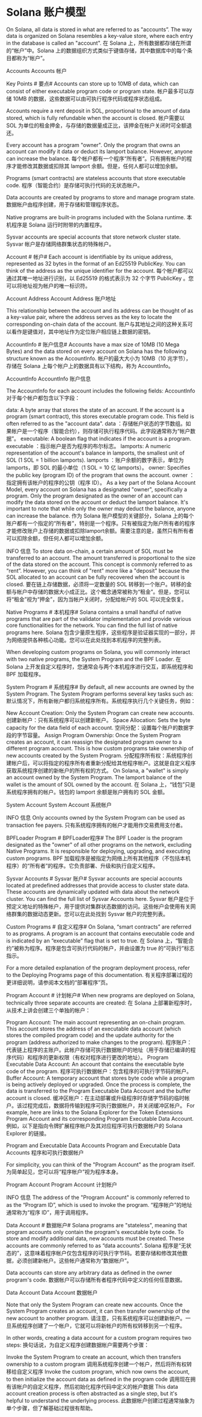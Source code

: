 # Solana 账户模型
On Solana, all data is stored in what are referred to as "accounts”. The way data is organized on Solana resembles a key-value store, where each entry in the database is called an "account".
在 Solana 上，所有数据都存储在所谓的“帐户”中。Solana 上的数据组织方式类似于键值存储，其中数据库中的每个条目都称为“帐户”。

Accounts
Accounts 帐户

Key Points # 要点#
Accounts can store up to 10MB of data, which can consist of either executable program code or program state.
帐户最多可以存储 10MB 的数据，这些数据可以由可执行程序代码或程序状态组成。

Accounts require a rent deposit in SOL, proportional to the amount of data stored, which is fully refundable when the account is closed.
帐户需要以 SOL 为单位的租金押金，与存储的数据量成正比，该押金在帐户关闭时可全额退还。

Every account has a program "owner". Only the program that owns an account can modify it data or deduct its lamport balance. However, anyone can increase the balance.
每个帐户都有一个程序“所有者”。只有拥有帐户的程序才能修改其数据或扣除其 lamport 余额。但是，任何人都可以增加余额。

Programs (smart contracts) are stateless accounts that store executable code.
程序（智能合约）是存储可执行代码的无状态帐户。

Data accounts are created by programs to store and manage program state.
数据帐户由程序创建，用于存储和管理程序状态。

Native programs are built-in programs included with the Solana runtime.
本机程序是 Solana 运行时附带的内置程序。

Sysvar accounts are special accounts that store network cluster state.
Sysvar 帐户是存储网络群集状态的特殊帐户。

Account # 帐户#
Each account is identifiable by its unique address, represented as 32 bytes in the format of an Ed25519 PublicKey. You can think of the address as the unique identifier for the account.
每个帐户都可以通过其唯一地址进行识别，以 Ed25519 的格式表示为 32 个字节 PublicKey 。您可以将地址视为帐户的唯一标识符。

Account Address
Account Address 账户地址

This relationship between the account and its address can be thought of as a key-value pair, where the address serves as the key to locate the corresponding on-chain data of the account.
账户与其地址之间的这种关系可以看作是键值对，其中地址作为定位账户相应链上数据的密钥。

AccountInfo # 账户信息#
Accounts have a max size of 10MB (10 Mega Bytes) and the data stored on every account on Solana has the following structure known as the AccountInfo.
帐户的最大大小为 10MB（10 兆字节），存储在 Solana 上每个帐户上的数据具有以下结构，称为 AccountInfo。

AccountInfo
AccountInfo 账户信息

The AccountInfo for each account includes the following fields:
AccountInfo 对于每个帐户都包含以下字段：

data: A byte array that stores the state of an account. If the account is a program (smart contract), this stores executable program code. This field is often referred to as the "account data".
data ：存储帐户状态的字节数组。如果帐户是一个程序（智能合约），则存储可执行程序代码。此字段通常称为“帐户数据”。
executable: A boolean flag that indicates if the account is a program.
executable ：指示帐户是否为程序的布尔标志。
lamports: A numeric representation of the account's balance in lamports, the smallest unit of SOL (1 SOL = 1 billion lamports).
lamports ：账户余额的数字表示，单位为 lamports，即 SOL 的最小单位（1 SOL = 10 亿 lamports）。
owner: Specifies the public key (program ID) of the program that owns the account.
owner ：指定拥有该帐户的程序的公钥（程序 ID）。
As a key part of the Solana Account Model, every account on Solana has a designated "owner", specifically a program. Only the program designated as the owner of an account can modify the data stored on the account or deduct the lamport balance. It's important to note that while only the owner may deduct the balance, anyone can increase the balance.
作为 Solana 账户模型的关键部分，Solana 上的每个账户都有一个指定的“所有者”，特别是一个程序。只有被指定为账户所有者的程序才能修改账户上存储的数据或扣除lamport余额。需要注意的是，虽然只有所有者可以扣除余额，但任何人都可以增加余额。

INFO 信息
To store data on-chain, a certain amount of SOL must be transferred to an account. The amount transferred is proportional to the size of the data stored on the account. This concept is commonly referred to as “rent”. However, you can think of "rent" more like a "deposit" because the SOL allocated to an account can be fully recovered when the account is closed.
要在链上存储数据，必须将一定数量的 SOL 转移到一个账户。转移的金额与帐户中存储的数据大小成正比。这个概念通常被称为“租金”。但是，您可以将“租金”视为“押金”，因为当帐户关闭时，分配给帐户的 SOL 可以完全恢复。

Native Programs # 本机程序#
Solana contains a small handful of native programs that are part of the validator implementation and provide various core functionalities for the network. You can find the full list of native programs here.
Solana 包含少量原生程序，这些程序是验证器实现的一部分，并为网络提供各种核心功能。您可以在此处找到本机程序的完整列表。

When developing custom programs on Solana, you will commonly interact with two native programs, the System Program and the BPF Loader.
在 Solana 上开发自定义程序时，您通常会与两个本机程序进行交互，即系统程序和 BPF 加载程序。

System Program # 系统程序#
By default, all new accounts are owned by the System Program. The System Program performs several key tasks such as:
默认情况下，所有新帐户都归系统程序所有。系统程序执行几个关键任务，例如：

New Account Creation: Only the System Program can create new accounts.
创建新帐户：只有系统程序可以创建新帐户。
Space Allocation: Sets the byte capacity for the data field of each account.
空间分配：设置每个账户的数据字段的字节容量。
Assign Program Ownership: Once the System Program creates an account, it can reassign the designated program owner to a different program account. This is how custom programs take ownership of new accounts created by the System Program.
分配程序所有权：系统程序创建帐户后，可以将指定的程序所有者重新分配给其他程序帐户。这就是自定义程序获取系统程序创建的新帐户的所有权的方式。
On Solana, a "wallet" is simply an account owned by the System Program. The lamport balance of the wallet is the amount of SOL owned by the account.
在 Solana 上，“钱包”只是系统程序拥有的帐户。钱包的 lamport 余额是账户拥有的 SOL 金额。

System Account
System Account 系统帐户

INFO 信息
Only accounts owned by the System Program can be used as transaction fee payers.
只有系统程序拥有的帐户才能用作交易费用支付者。

BPFLoader Program # BPFLoader程序#
The BPF Loader is the program designated as the "owner" of all other programs on the network, excluding Native Programs. It is responsible for deploying, upgrading, and executing custom programs.
BPF 加载程序是被指定为网络上所有其他程序（不包括本机程序）的“所有者”的程序。它负责部署、升级和执行自定义程序。

Sysvar Accounts # Sysvar 账户#
Sysvar accounts are special accounts located at predefined addresses that provide access to cluster state data. These accounts are dynamically updated with data about the network cluster. You can find the full list of Sysvar Accounts here.
Sysvar 帐户是位于预定义地址的特殊帐户，用于提供对集群状态数据的访问。这些帐户会使用有关网络群集的数据动态更新。您可以在此处找到 Sysvar 帐户的完整列表。

Custom Programs # 自定义程序#
On Solana, “smart contracts” are referred to as programs. A program is an account that contains executable code and is indicated by an “executable” flag that is set to true.
在 Solana 上，“智能合约”被称为程序。程序是包含可执行代码的帐户，并由设置为 true 的“可执行”标志指示。

For a more detailed explanation of the program deployment process, refer to the Deploying Programs page of this documentation.
有关程序部署过程的更详细说明，请参阅本文档的“部署程序”页。

Program Account # 计划帐户#
When new programs are deployed on Solana, technically three separate accounts are created:
在 Solana 上部署新程序时，从技术上讲会创建三个单独的帐户：

Program Account: The main account representing an on-chain program. This account stores the address of an executable data account (which stores the compiled program code) and the update authority for the program (address authorized to make changes to the program).
程序账户：代表链上程序的主账户。此帐户存储可执行数据帐户的地址（用于存储已编译的程序代码）和程序的更新权限（有权对程序进行更改的地址）。
Program Executable Data Account: An account that contains the executable byte code of the program.
程序可执行数据帐户：包含程序的可执行字节码的帐户。
Buffer Account: A temporary account that stores byte code while a program is being actively deployed or upgraded. Once the process is complete, the data is transferred to the Program Executable Data Account and the buffer account is closed.
缓冲区帐户：在主动部署或升级程序时存储字节码的临时帐户。该过程完成后，数据将传输到程序可执行数据帐户，并关闭缓冲区帐户。
For example, here are links to the Solana Explorer for the Token Extensions Program Account and its corresponding Program Executable Data Account.
例如，以下是指向令牌扩展程序帐户及其对应程序可执行数据帐户的 Solana Explorer 的链接。

Program and Executable Data Accounts
Program and Executable Data Accounts
程序和可执行数据帐户

For simplicity, you can think of the "Program Account" as the program itself.
为简单起见，您可以将“程序帐户”视为程序本身。

Program Account
Program Account 计划帐户

INFO 信息
The address of the "Program Account" is commonly referred to as the “Program ID”, which is used to invoke the program.
“程序帐户”的地址通常称为“程序 ID”，用于调用程序。

Data Account # 数据帐户#
Solana programs are "stateless", meaning that program accounts only contain the program's executable byte code. To store and modify additional data, new accounts must be created. These accounts are commonly referred to as “data accounts”.
Solana 程序是“无状态的”，这意味着程序帐户仅包含程序的可执行字节码。若要存储和修改其他数据，必须创建新帐户。这些帐户通常称为“数据帐户”。

Data accounts can store any arbitrary data as defined in the owner program's code.
数据帐户可以存储所有者程序代码中定义的任何任意数据。

Data Account
Data Account 数据帐户

Note that only the System Program can create new accounts. Once the System Program creates an account, it can then transfer ownership of the new account to another program.
请注意，只有系统程序可以创建新帐户。一旦系统程序创建了一个帐户，它就可以将新帐户的所有权转移到另一个程序。

In other words, creating a data account for a custom program requires two steps:
换句话说，为自定义程序创建数据帐户需要两个步骤：

Invoke the System Program to create an account, which then transfers ownership to a custom program
调用系统程序创建一个帐户，然后将所有权转移给自定义程序
Invoke the custom program, which now owns the account, to then initialize the account data as defined in the program code
调用现在拥有该帐户的自定义程序，然后初始化程序代码中定义的帐户数据
This data account creation process is often abstracted as a single step, but it's helpful to understand the underlying process.
此数据帐户创建过程通常抽象为单个步骤，但了解基础过程很有帮助。
